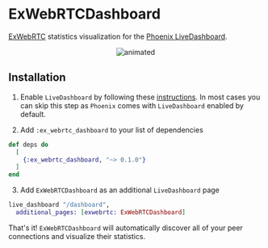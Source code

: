 # ExWebRTCDashboard

[ExWebRTC](https://github.com/elixir-webrtc/ex_webrtc) statistics visualization for the [Phoenix LiveDashboard](https://github.com/phoenixframework/phoenix_live_dashboard).

<p align="center">
  <img src="dashboard.gif" alt="animated" />
</p>

## Installation

1. Enable `LiveDashboard` by following these [instructions](https://github.com/phoenixframework/phoenix_live_dashboard?tab=readme-ov-file#installation).
In most cases you can skip this step as `Phoenix` comes with `LiveDashboard` enabled by default.

2. Add `:ex_webrtc_dashboard` to your list of dependencies

```elixir
def deps do
  [
    {:ex_webrtc_dashboard, "~> 0.1.0"}
  ]
end
```

3. Add `ExWebRTCDashboard` as an additional `LiveDashboard` page

```elixir
live_dashboard "/dashboard",
  additional_pages: [exwebrtc: ExWebRTCDashboard]
```

That's it!
`ExWebRTCDashboard` will automatically discover all of your peer connections and visualize their statistics.
